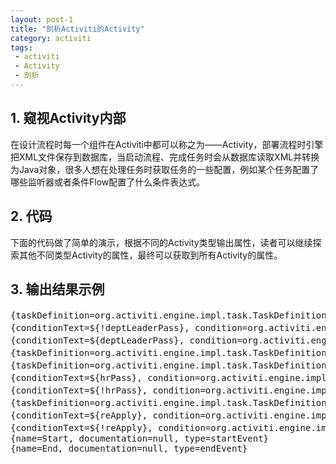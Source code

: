 ```yaml
---
layout: post-1
title: "剖析Activiti的Activity"
category: activiti
tags: 
 - activiti
 - Activity
 - 剖析
---
```


## 1. 窥视Activity内部

在设计流程时每一个组件在Activiti中都可以称之为——Activity，部署流程时引擎把XML文件保存到数据库，当启动流程、完成任务时会从数据库读取XML并转换为Java对象，很多人想在处理任务时获取任务的一些配置，例如某个任务配置了哪些监听器或者条件Flow配置了什么条件表达式。

## 2. 代码

下面的代码做了简单的演示，根据不同的Activity类型输出属性，读者可以继续探索其他不同类型Activity的属性，最终可以获取到所有Activity的属性。

<script src="https://gist.github.com/8578924.js"></script>

## 3. 输出结果示例

<pre>
{taskDefinition=org.activiti.engine.impl.task.TaskDefinition@19c6e4d1, default=null, name=部门领导审批, documentation=null, type=userTask}
{conditionText=${!deptLeaderPass}, condition=org.activiti.engine.impl.el.UelExpressionCondition@50d8628f, name=不同意, documentation=null}
{conditionText=${deptLeaderPass}, condition=org.activiti.engine.impl.el.UelExpressionCondition@2e2ec3c0, name=同意, documentation=null}
{taskDefinition=org.activiti.engine.impl.task.TaskDefinition@3589f0, default=null, name=调整申请, documentation=null, type=userTask}
{taskDefinition=org.activiti.engine.impl.task.TaskDefinition@3af2ebab, default=null, name=人事审批, documentation=null, type=userTask}
{conditionText=${hrPass}, condition=org.activiti.engine.impl.el.UelExpressionCondition@224e45c9, name=同意, documentation=null}
{conditionText=${!hrPass}, condition=org.activiti.engine.impl.el.UelExpressionCondition@40c7a0b7, name=不同意, documentation=null}
{taskDefinition=org.activiti.engine.impl.task.TaskDefinition@72086f9a, default=null, name=销假, documentation=null, type=userTask}
{conditionText=${reApply}, condition=org.activiti.engine.impl.el.UelExpressionCondition@7d721f3, name=重新申请, documentation=null}
{conditionText=${!reApply}, condition=org.activiti.engine.impl.el.UelExpressionCondition@3cf5dc8a, name=结束流程, documentation=null}
{name=Start, documentation=null, type=startEvent}
{name=End, documentation=null, type=endEvent}
</pre>